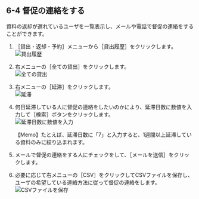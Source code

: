 6-4 督促の連絡をする
--------------------

資料の返却が遅れているユーザを一覧表示し、メールや電話で督促の連絡をすることができます。

1. ［貸出・返却・予約］メニューから［貸出履歴］をクリックします。  
   ![貸出履歴](assets/images/image_operation_204.jpg)
2. 右メニューの［全ての貸出］をクリックします。  
   ![全ての貸出](assets/images/image_operation_206.jpg)
3. 右メニューの［延滞］をクリックします。  
   ![延滞](assets/images/image_operation_207.jpg)
4. 何日延滞している人に督促の連絡をしたいのかにより、延滞日数に数値を入力して［検索］ボタンをクリックします。  
   ![延滞日数に数値を入力](assets/images/image_operation_209.jpg)

	<div class="alert alert-info">【Memo】たとえば、延滞日数に「7」と入力すると、1週間以上延滞している資料のみに絞り込まれます。
	</div>

5. メールで督促の連絡をする人にチェックをして、［メールを送信］をクリックします。
6. 必要に応じて右メニューの［CSV］をクリックしてCSVファイルを保存し、ユーザの希望している連絡方法に従って督促の連絡をします。  
   ![CSVファイルを保存](assets/images/image_operation_210.jpg)

